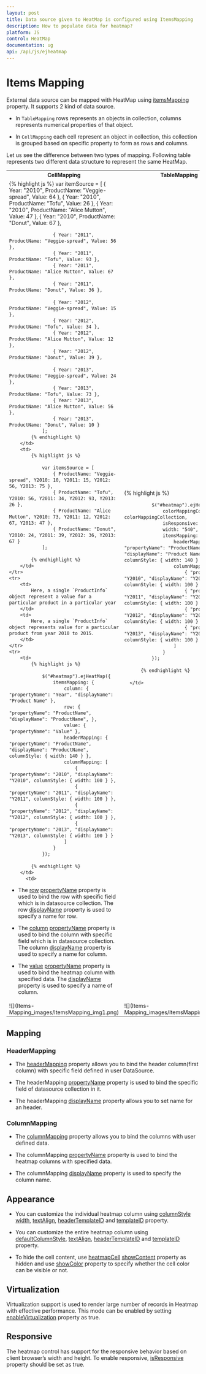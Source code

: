 ```yaml
---
layout: post
title: Data source given to HeatMap is configured using ItemsMapping
description: How to populate data for heatmap?
platform: JS
control: HeatMap
documentation: ug
api: /api/js/ejheatmap
---
```


# Items Mapping

External data source can be mapped with HeatMap using [itemsMapping](/api/js/ejheatmap#members:itemsmapping "itemsMapping") property. It supports 2 kind of data source.

* In `TableMapping` rows represents an objects in collection, columns represents numerical properties of that object.

* In `CellMapping` each cell represent an object in collection, this collection is grouped based on specific property to form as rows and columns.

Let us see the difference between two types of mapping. Following table represents two different data structure to represent the same HeatMap.

<table>
    <tr>
        <th>CellMapping</th>
        <th>TableMapping</th>
    </tr>
    <tr>
        <td>
            {% highlight js %}
                var itemSource = [
                    { Year: "2010", ProductName: "Veggie-spread", Value: 64 },
                    { Year: "2010", ProductName: "Tofu", Value: 26 },
                    { Year: "2010", ProductName: "Alice Mutton", Value: 47 },
                    { Year: "2010", ProductName: "Donut", Value: 67 },

                    { Year: "2011", ProductName: "Veggie-spread", Value: 56 },
                    { Year: "2011", ProductName: "Tofu", Value: 93 },
                    { Year: "2011", ProductName: "Alice Mutton", Value: 67 },
                    { Year: "2011", ProductName: "Donut", Value: 36 },

                    { Year: "2012", ProductName: "Veggie-spread", Value: 15 },
                    { Year: "2012", ProductName: "Tofu", Value: 34 },
                    { Year: "2012", ProductName: "Alice Mutton", Value: 12 },
                    { Year: "2012", ProductName: "Donut", Value: 39 },

                    { Year: "2013", ProductName: "Veggie-spread", Value: 24 },
                    { Year: "2013", ProductName: "Tofu", Value: 73 },
                    { Year: "2013", ProductName: "Alice Mutton", Value: 56 },
                    { Year: "2013", ProductName: "Donut", Value: 10 }
                ];
            {% endhighlight %}
        </td>
        <td>
            {% highlight js %}
    
                var itemsSource = [
                    { ProductName: "Veggie-spread", Y2010: 10, Y2011: 15, Y2012: 56, Y2013: 75 },
                    { ProductName: "Tofu", Y2010: 56, Y2011: 34, Y2012: 93, Y2013: 26 },
                    { ProductName: "Alice Mutton", Y2010: 73, Y2011: 12, Y2012: 67, Y2013: 47 },
                    { ProductName: "Donut", Y2010: 24, Y2011: 39, Y2012: 36, Y2013: 67 }
                ];
        
            {% endhighlight %}
        </td>
    </tr>
    <tr>
        <td>
            Here, a single `ProductInfo` object represent a value for a particular product in a particular year
        </td>
        <td>
            Here, a single `ProductInfo` object represents value for a particular product from year 2010 to 2015.	
        </td>
    </tr>
    <tr>
        <td>
            {% highlight js %}
            
                $("#heatmap").ejHeatMap({
                    itemsMapping: {
                        column: { "propertyName": "Year", "displayName": "Product Name" },
                        row: { "propertyName": "ProductName", "displayName": "ProductName", },
                        value: { "propertyName": "Value" },
                        headerMapping: { "propertyName": "ProductName", "displayName": "ProductName", columnStyle: { width: 140 } },
                        columnMapping: [
                            { "propertyName": "2010", "displayName": "Y2010", columnStyle: { width: 100 } },
                            { "propertyName": "2011", "displayName": "Y2011", columnStyle: { width: 100 } },
                            { "propertyName": "2012", "displayName": "Y2012", columnStyle: { width: 100 } },
                            { "propertyName": "2013", "displayName": "Y2013", columnStyle: { width: 100 } }
                        ]
                    }
                });
            
			{% endhighlight %}
        </td>
          <td>
 
* The [row](/api/js/ejheatmap#members:itemsmapping-row "row") [propertyName](/api/js/ejheatmap#members:itemsmapping-row-propertyname "propertyName") property is used to bind the row with specific field which is in datasource collection. The row [displayName](/api/js/ejheatmap#members:itemsmapping-row-displayname "displayName") property is used to specify a name for row.

* The [column](/api/js/ejheatmap#members:itemsmapping-column "column") [propertyName](/api/js/ejheatmap#members:itemsmapping-column-propertyname "propertyName") property is used to bind the column with specific field which is in datasource collection. The column
 [displayName](/api/js/ejheatmap#members:itemsmapping-column-displayname "displayName") property is used to specify a name for column.

* The [value](/api/js/ejheatmap#members:itemsmapping-value "value") [propertyName](/api/js/ejheatmap#members:itemsmapping-value-propertyname "propertyName") property is used to bind the heatmap column with specified data. The [displayName](/api/js/ejheatmap#members:itemsmapping-value-displayname "displayName") property is used to specify a name of column.
        </td>
        <td>
            {% highlight js %}
    
                $("#heatmap").ejHeatMap({
                    colorMappingCollection: colorMappingCollection,
                    isResponsive: true,
                    width: "540",
                    itemsMapping: {
                        headerMapping: { "propertyName": "ProductName", "displayName": "Product Name", columnStyle: { width: 140 } },
                        columnMapping: [
                            { "propertyName": "Y2010", "displayName": "Y2010", columnStyle: { width: 100 } },
                            { "propertyName": "Y2011", "displayName": "Y2011", columnStyle: { width: 100 } },
                            { "propertyName": "Y2012", "displayName": "Y2012", columnStyle: { width: 100 } },
                            { "propertyName": "Y2013", "displayName": "Y2013", columnStyle: { width: 100 } }
                        ]
                    }
                });
                
            {% endhighlight %}

        </td>
    </tr>
    <tr>
        <td>
            ![](Items-Mapping_images/ItemsMapping_img1.png)
        </td>
        <td>
            ![](Items-Mapping_images/ItemsMapping_img1.png)
        </td>
    </tr>
</table>

## Mapping

### HeaderMapping

* The [headerMapping](/api/js/ejheatmap#members:itemsmapping-headermapping "headerMapping") property allows you to bind the header column(first column) with specific field defined in user DataSource. 

* The headerMapping [propertyName](/api/js/ejheatmap#members:itemsmapping-headermapping-propertyname "propertyName") property is used to bind the specific field of datasource collection in it.

* The headerMapping [displayName](/api/js/ejheatmap#members:itemsmapping-headermapping-displayname "displayName") property allows you to set name for an header.

### ColumnMapping

* The [columnMapping](/api/js/ejheatmap#members:itemsmapping-columnmapping "columnMapping") property allows you to bind the columns with user defined data.

* The columnMapping [propertyName](/api/js/ejheatmap#members:itemsmapping-columnmapping-propertyname "propertyName") property is used to bind the heatmap columns with specified data.

* The columnMapping [displayName](/api/js/ejheatmap#members:itemsmapping-columnmapping-displayname "displayName") property is used to specify the column name.

## Appearance

* You can customize the individual heatmap column using [columnStyle](/api/js/ejheatmap#members:itemsmapping-columnstyle "columnStyle") [width](/api/js/ejheatmap#members:itemsmapping-columnstyle-width "width"), [textAlign](/api/js/ejheatmap#members:itemsmapping-columnstyle-textalign "textAlign"), [headerTemplateID](/api/js/ejheatmap#members:itemsmapping-columnstyle-headertemplateid "headerTemplateID") and [templateID](/api/js/ejheatmap#members:itemsmapping-columnstyle-templateid "templateID") property.

* You can customize the entire heatmap column using [defaultColumnStyle](/api/js/ejheatmap#members:defaultcolumnstyle "defaultColumnStyle"), [textAlign](/api/js/ejheatmap#members:defaultcolumnstyle-textalign "textAlign"), [headerTemplateID](/api/js/ejheatmap#members:defaultcolumnstyle-headertemplateid "headerTemplateID") and [templateID](/api/js/ejheatmap#members:defaultcolumnstyle-templateid "templateID") property.

* To hide the cell content, use [heatmapCell](/api/js/ejheatmap#members:heatmapcell "heatmapCell") [showContent](/api/js/ejheatmap#members:heatmapcell-showcontent "showContent") property as hidden and use [showColor](/api/js/ejheatmap#members:heatmapcell-showcolor "showColor") property to specify whether the cell color can be visible or not.

## Virtualization

Virtualization support is used to render large number of records in Heatmap with effective performance. This mode can be enabled by setting [enableVirtualization](/api/js/ejheatmap#members:enablevirtualization "enableVirtualization") property as true.

## Responsive

The heatmap control has support for the responsive behavior based on client browser’s width and height. To enable responsive, [isResponsive](/api/js/ejheatmap#members:isresponsive "isResponsive") property should be set as true.


